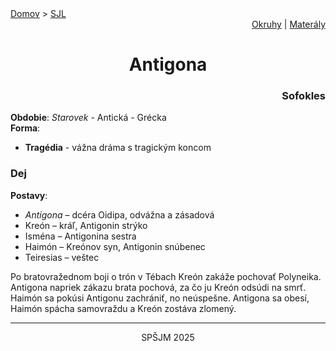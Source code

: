 <div align="center">
    <div align="left">
        <a href="/README.md">Domov</a>
        >
        <a href="../SLOVENCINA.md">SJL</a>
    </div>
    <div align="right">
        <a href="../ustne-okruhy.org.md">Okruhy</a>
        |
        <a href="https://drive.google.com/drive/u/1/folders/1hWhZNvgWC-8cb7jK5zRorX9WfCzyq_WF">Materály</a>
    </div>
<h1> Antigona</h1>
    <div align="right">
        <h3>Sofokles</h3>
    </div>
</div>

__Obdobie__: _Starovek_ - Antická - Grécka  
__Forma__:  
- **Tragédia** - vážna dráma s tragickým koncom

### Dej
__Postavy__:  
- *Antigona* – dcéra Oidipa, odvážna a zásadová  
- Kreón – kráľ, Antigonin strýko  
- Isména – Antigonina sestra  
- Haimón – Kreónov syn, Antigonin snúbenec  
- Teiresias – veštec

Po bratovražednom boji o trón v Tébach Kreón zakáže pochovať Polyneika. Antigona napriek zákazu brata pochová, za čo ju Kreón odsúdi na smrť. Haimón sa pokúsi Antigonu zachrániť, no neúspešne. Antigona sa obesí, Haimón spácha samovraždu a Kreón zostáva zlomený.

---
<div align="center">
    <p>SPŠJM 2025</p>
</div>
